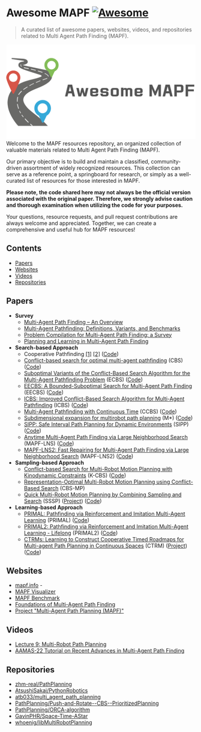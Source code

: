 # Awesome MAPF [![Awesome](https://awesome.re/badge.svg)](https://awesome.re)

> A curated list of awesome papers, websites, videos, and repositories related to Multi Agent Path Finding (MAPF).

![Alt text](cover.png)
Welcome to the MAPF resources repository, an organized collection of valuable materials related to Multi Agent Path Finding (MAPF).

Our primary objective is to build and maintain a classified, community-driven assortment of widely recognized resources. This collection can serve as a reference point, a springboard for research, or simply as a well-curated list of resources for those interested in MAPF.

**Please note, the code shared here may not always be the official version associated with the original paper. Therefore, we strongly advise caution and thorough examination when utilizing the code for your purposes.**

Your questions, resource requests, and pull request contributions are always welcome and appreciated. Together, we can create a comprehensive and useful hub for MAPF resources!


## Contents

- [Papers](#papers)
- [Websites](#websites)
- [Videos](#videos)
- [Repositories](#repositories)

## Papers

- **Survey**
  - [Multi-Agent Path Finding – An Overview](https://www.researchgate.net/publication/336611576_Multi-Agent_Path_Finding_-_An_Overview)
  - [Multi-Agent Pathfinding: Definitions, Variants, and Benchmarks](https://arxiv.org/abs/1906.08291)
  - [Problem Compilation for Multi-Agent Path Finding: a Survey](https://www.ijcai.org/proceedings/2022/0783.pdf)
  - [Planning and Learning in Multi-Agent Path Finding](https://link.springer.com/article/10.1134/S1064562422060229)
- **Search-based Approach**
  - Cooperative Pathfinding [[1]](https://www.davidsilver.uk/wp-content/uploads/2020/03/coop-path-AIIDE.pdf) [[2]](https://www.davidsilver.uk/wp-content/uploads/2020/03/coop-path-AIWisdom.pdf) ([Code](https://github.com/yge58/collaborative_a_star_pathfinding))
  - [Conflict-based search for optimal multi-agent pathfinding](https://www.sciencedirect.com/science/article/pii/S0004370214001386?ref=pdf_download&fr=RR-2&rr=7ecc49887d32edb5) (CBS) ([Code](https://github.com/whoenig/libMultiRobotPlanning))
  - [Suboptimal Variants of the Conflict-Based Search Algorithm for the Multi-Agent Pathfinding Problem](https://ojs.aaai.org/index.php/SOCS/article/view/18315) (ECBS) ([Code](https://github.com/whoenig/libMultiRobotPlanning))
  - [EECBS: A Bounded-Suboptimal Search for Multi-Agent Path Finding](https://arxiv.org/abs/2010.01367) (EECBS) ([Code](https://github.com/Jiaoyang-Li/EECBS))
  - [ICBS: Improved Conflict-Based Search Algorithm for Multi-Agent Pathfinding](https://www.ijcai.org/Proceedings/15/Papers/110.pdf) (ICBS) ([Code](https://github.com/gloriyo/MAPF-ICBS#background))
  - [Multi-Agent Pathfinding with Continuous Time](https://www.ijcai.org/Proceedings/2019/0006.pdf) (CCBS) ([Code](https://github.com/PathPlanning/Continuous-CBS))
  - [Subdimensional expansion for multirobot path planning](https://www.sciencedirect.com/science/article/pii/S0004370214001271?ref=pdf_download&fr=RR-2&rr=7ecc4a7e48feedb5) (M*) ([Code](https://github.com/wonderren/public_cppmomapf))
  - [SIPP: Safe Interval Path Planning for Dynamic Environments](https://www.cs.cmu.edu/~maxim/files/sipp_icra11.pdf) (SIPP) ([Code](https://github.com/whoenig/libMultiRobotPlanning))
  - [Anytime Multi-Agent Path Finding via Large Neighborhood Search](https://www.ijcai.org/proceedings/2021/0568.pdf) (MAPF-LNS) ([Code](https://github.com/Jiaoyang-Li/MAPF-LNS))
  - [MAPF-LNS2: Fast Repairing for Multi-Agent Path Finding via Large Neighborhood Search](https://ojs.aaai.org/index.php/AAAI/article/view/21266) (MAPF-LNS2) ([Code](https://github.com/Jiaoyang-Li/MAPF-LNS2))
- **Sampling-based Approach**
  - [Conflict-based Search for Multi-Robot Motion Planning with Kinodynamic Constraints](https://arxiv.org/pdf/2207.00576.pdf) (K-CBS) ([Code](https://github.com/IMRCLab/Kinodynamic-Conflict-Based-Search))
  - [Representation-Optimal Multi-Robot Motion Planning using Conflict-Based Search](https://arxiv.org/pdf/1909.13352.pdf) (CBS-MP)
  - [Quick Multi-Robot Motion Planning by Combining Sampling and Search](https://kei18.github.io/sssp/) (SSSP) ([Project](https://kei18.github.io/sssp/)) ([Code](https://github.com/Kei18/sssp))
- **Learning-based Approach**
  - [PRIMAL: Pathfinding via Reinforcement and Imitation Multi-Agent Learning](https://arxiv.org/pdf/1809.03531.pdf) (PRIMAL) ([Code](https://github.com/gsartoretti/PRIMAL))
  - [PRIMAL2: Pathfinding via Reinforcement and Imitation Multi-Agent Learning - Lifelong](https://arxiv.org/pdf/2010.08184.pdf) (PRIMAL2) ([Code](https://github.com/marmotlab/PRIMAL2))
  - [CTRMs: Learning to Construct Cooperative Timed Roadmaps for Multi-agent Path Planning in Continuous Spaces](https://arxiv.org/abs/2201.09467) (CTRM) ([Project](https://omron-sinicx.github.io/ctrm/)) ([Code](https://github.com/omron-sinicx/ctrm))

## Websites

- [mapf.info](http://mapf.info/) - 
- [MAPF Visualizer](http://mapf-visualizer.com/)
- [MAPF Benchmark](http://movingai.com/benchmarks/mapf/index.html)
- [Foundations of Multi-Agent Path Finding](https://jiaoyangli.me/research/mapf/)
- [Project "Multi-Agent Path Planning (MAPF)"](http://idm-lab.org/project-p.html)

## Videos

- [Lecture 9: Multi-Robot Path Planning](https://youtu.be/VJkFHIUHHXw)
- [AAMAS-22 Tutorial on Recent Advances in Multi-Agent Path Finding](https://youtu.be/H3wRCZf_Mrs)

## Repositories

- [zhm-real/PathPlanning](https://github.com/zhm-real/PathPlanning)
- [AtsushiSakai/PythonRobotics](https://github.com/AtsushiSakai/PythonRobotics)
- [atb033/multi_agent_path_planning](atb033/multi_agent_path_planning)
- [PathPlanning/Push-and-Rotate--CBS--PrioritizedPlanning](https://github.com/PathPlanning/Push-and-Rotate--CBS--PrioritizedPlanning)
- [PathPlanning/ORCA-algorithm](https://github.com/PathPlanning/ORCA-algorithm)
- [GavinPHR/Space-Time-AStar](https://github.com/GavinPHR/Space-Time-AStar)
- [whoenig/libMultiRobotPlanning](https://github.com/whoenig/libMultiRobotPlanning)
